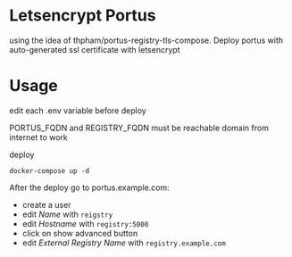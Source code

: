 
# Letsencrypt Portus

using the idea of thpham/portus-registry-tls-compose.
Deploy portus with auto-generated ssl certificate with letsencrypt

# Usage

edit each .env variable before deploy

PORTUS_FQDN and REGISTRY_FQDN must be reachable domain from internet to work

deploy

```
docker-compose up -d
```

After the deploy go to portus.example.com:
- create a user
- edit _Name_ with `reigstry`
- edit _Hostname_ with `registry:5000`
- click on show advanced button
- edit _External Registry Name_ with `registry.example.com`
